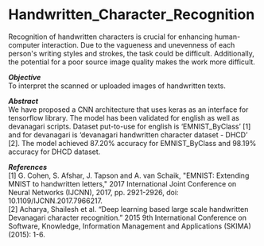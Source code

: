 # Handwritten_Character_Recognition

Recognition of handwritten characters is crucial for enhancing human-computer interaction. 
Due to the vagueness and unevenness of each person's writing styles and strokes, the task could be difficult. 
Additionally, the potential for a poor source image quality makes the work more difficult.

***Objective*** <br>
To interpret the scanned or uploaded images of handwritten texts.

***Abstract*** <br>
We have proposed a CNN architecture that uses keras as an interface for tensorflow library. 
The model has been validated for english as well as devanagari scripts. 
Dataset put-to-use for english is ‘EMNIST_ByClass’ [1] and for devanagari is ‘devanagari handwritten character dataset - DHCD’ [2]. 
The model achieved 87.20% accuracy for EMNIST_ByClass and 98.19% accuracy for DHCD dataset.

***References*** <br>
[1] G. Cohen, S. Afshar, J. Tapson and A. van Schaik, "EMNIST: Extending MNIST to handwritten letters," 2017 International Joint Conference on Neural Networks (IJCNN), 2017, pp. 2921-2926, doi: 10.1109/IJCNN.2017.7966217. <br>
[2] Acharya, Shailesh et al. “Deep learning based large scale handwritten Devanagari character recognition.” 2015 9th International Conference on Software, Knowledge, Information Management and Applications (SKIMA) (2015): 1-6.
